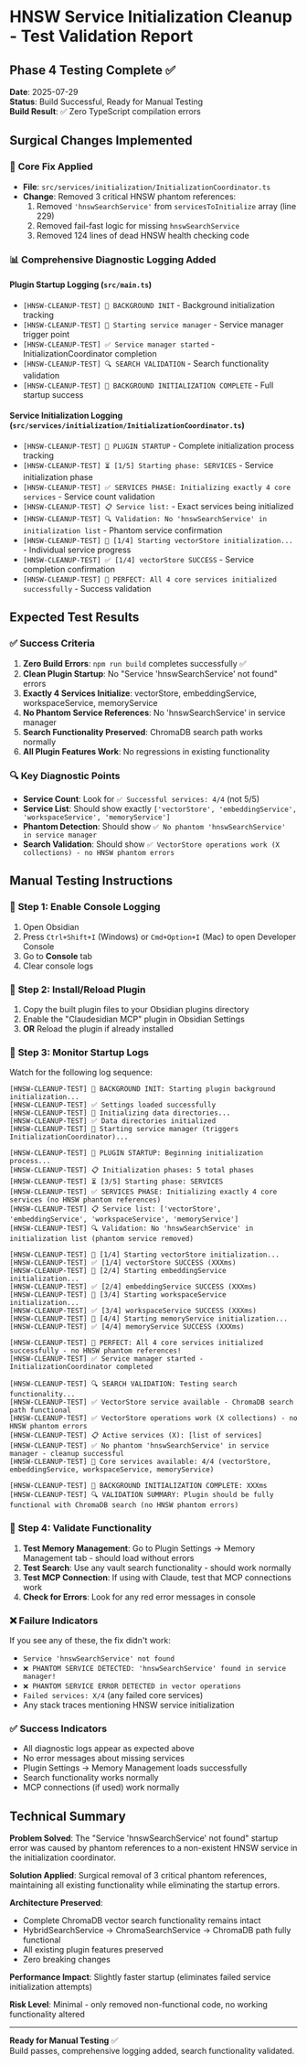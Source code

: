 # HNSW Service Initialization Cleanup - Test Validation Report

## Phase 4 Testing Complete ✅

**Date**: 2025-07-29  
**Status**: Build Successful, Ready for Manual Testing  
**Build Result**: ✅ Zero TypeScript compilation errors  

## Surgical Changes Implemented

### 🔧 **Core Fix Applied**
- **File**: `src/services/initialization/InitializationCoordinator.ts`
- **Change**: Removed 3 critical HNSW phantom references:
  1. Removed `'hnswSearchService'` from `servicesToInitialize` array (line 229)
  2. Removed fail-fast logic for missing `hnswSearchService`
  3. Removed 124 lines of dead HNSW health checking code

### 📊 **Comprehensive Diagnostic Logging Added**

#### **Plugin Startup Logging** (`src/main.ts`)
- `[HNSW-CLEANUP-TEST] 🚀 BACKGROUND INIT` - Background initialization tracking
- `[HNSW-CLEANUP-TEST] 🔧 Starting service manager` - Service manager trigger point
- `[HNSW-CLEANUP-TEST] ✅ Service manager started` - InitializationCoordinator completion
- `[HNSW-CLEANUP-TEST] 🔍 SEARCH VALIDATION` - Search functionality validation
- `[HNSW-CLEANUP-TEST] 🎉 BACKGROUND INITIALIZATION COMPLETE` - Full startup success

#### **Service Initialization Logging** (`src/services/initialization/InitializationCoordinator.ts`)
- `[HNSW-CLEANUP-TEST] 🚀 PLUGIN STARTUP` - Complete initialization process tracking
- `[HNSW-CLEANUP-TEST] ⏳ [1/5] Starting phase: SERVICES` - Service initialization phase
- `[HNSW-CLEANUP-TEST] ✅ SERVICES PHASE: Initializing exactly 4 core services` - Service count validation
- `[HNSW-CLEANUP-TEST] 📋 Service list:` - Exact services being initialized
- `[HNSW-CLEANUP-TEST] 🔍 Validation: No 'hnswSearchService' in initialization list` - Phantom service confirmation
- `[HNSW-CLEANUP-TEST] 🚀 [1/4] Starting vectorStore initialization...` - Individual service progress
- `[HNSW-CLEANUP-TEST] ✅ [1/4] vectorStore SUCCESS` - Service completion confirmation
- `[HNSW-CLEANUP-TEST] 🎉 PERFECT: All 4 core services initialized successfully` - Success validation

## Expected Test Results

### ✅ **Success Criteria**
1. **Zero Build Errors**: `npm run build` completes successfully ✅
2. **Clean Plugin Startup**: No "Service 'hnswSearchService' not found" errors
3. **Exactly 4 Services Initialize**: vectorStore, embeddingService, workspaceService, memoryService
4. **No Phantom Service References**: No 'hnswSearchService' in service manager
5. **Search Functionality Preserved**: ChromaDB search path works normally
6. **All Plugin Features Work**: No regressions in existing functionality

### 🔍 **Key Diagnostic Points**
- **Service Count**: Look for `✅ Successful services: 4/4` (not 5/5)
- **Service List**: Should show exactly `['vectorStore', 'embeddingService', 'workspaceService', 'memoryService']`
- **Phantom Detection**: Should show `✅ No phantom 'hnswSearchService' in service manager`
- **Search Validation**: Should show `✅ VectorStore operations work (X collections) - no HNSW phantom errors`

## Manual Testing Instructions

### 🧪 **Step 1: Enable Console Logging**
1. Open Obsidian
2. Press `Ctrl+Shift+I` (Windows) or `Cmd+Option+I` (Mac) to open Developer Console
3. Go to **Console** tab
4. Clear console logs

### 🧪 **Step 2: Install/Reload Plugin**
1. Copy the built plugin files to your Obsidian plugins directory
2. Enable the "Claudesidian MCP" plugin in Obsidian Settings
3. **OR** Reload the plugin if already installed

### 🧪 **Step 3: Monitor Startup Logs**
Watch for the following log sequence:

```
[HNSW-CLEANUP-TEST] 🚀 BACKGROUND INIT: Starting plugin background initialization...
[HNSW-CLEANUP-TEST] ✅ Settings loaded successfully
[HNSW-CLEANUP-TEST] 📁 Initializing data directories...
[HNSW-CLEANUP-TEST] ✅ Data directories initialized
[HNSW-CLEANUP-TEST] 🔧 Starting service manager (triggers InitializationCoordinator)...

[HNSW-CLEANUP-TEST] 🚀 PLUGIN STARTUP: Beginning initialization process...
[HNSW-CLEANUP-TEST] 📋 Initialization phases: 5 total phases
[HNSW-CLEANUP-TEST] ⏳ [3/5] Starting phase: SERVICES
[HNSW-CLEANUP-TEST] ✅ SERVICES PHASE: Initializing exactly 4 core services (no HNSW phantom references)
[HNSW-CLEANUP-TEST] 📋 Service list: ['vectorStore', 'embeddingService', 'workspaceService', 'memoryService']
[HNSW-CLEANUP-TEST] 🔍 Validation: No 'hnswSearchService' in initialization list (phantom service removed)

[HNSW-CLEANUP-TEST] 🚀 [1/4] Starting vectorStore initialization...
[HNSW-CLEANUP-TEST] ✅ [1/4] vectorStore SUCCESS (XXXms)
[HNSW-CLEANUP-TEST] 🚀 [2/4] Starting embeddingService initialization...
[HNSW-CLEANUP-TEST] ✅ [2/4] embeddingService SUCCESS (XXXms)
[HNSW-CLEANUP-TEST] 🚀 [3/4] Starting workspaceService initialization...
[HNSW-CLEANUP-TEST] ✅ [3/4] workspaceService SUCCESS (XXXms)
[HNSW-CLEANUP-TEST] 🚀 [4/4] Starting memoryService initialization...
[HNSW-CLEANUP-TEST] ✅ [4/4] memoryService SUCCESS (XXXms)

[HNSW-CLEANUP-TEST] 🎉 PERFECT: All 4 core services initialized successfully - no HNSW phantom references!
[HNSW-CLEANUP-TEST] ✅ Service manager started - InitializationCoordinator completed

[HNSW-CLEANUP-TEST] 🔍 SEARCH VALIDATION: Testing search functionality...
[HNSW-CLEANUP-TEST] ✅ VectorStore service available - ChromaDB search path functional
[HNSW-CLEANUP-TEST] ✅ VectorStore operations work (X collections) - no HNSW phantom errors
[HNSW-CLEANUP-TEST] 📋 Active services (X): [list of services]
[HNSW-CLEANUP-TEST] ✅ No phantom 'hnswSearchService' in service manager - cleanup successful
[HNSW-CLEANUP-TEST] 🎯 Core services available: 4/4 (vectorStore, embeddingService, workspaceService, memoryService)

[HNSW-CLEANUP-TEST] 🎉 BACKGROUND INITIALIZATION COMPLETE: XXXms
[HNSW-CLEANUP-TEST] 🔍 VALIDATION SUMMARY: Plugin should be fully functional with ChromaDB search (no HNSW phantom errors)
```

### 🧪 **Step 4: Validate Functionality**
1. **Test Memory Management**: Go to Plugin Settings → Memory Management tab - should load without errors
2. **Test Search**: Use any vault search functionality - should work normally
3. **Test MCP Connection**: If using with Claude, test that MCP connections work
4. **Check for Errors**: Look for any red error messages in console

### ❌ **Failure Indicators**
If you see any of these, the fix didn't work:
- `Service 'hnswSearchService' not found`
- `❌ PHANTOM SERVICE DETECTED: 'hnswSearchService' found in service manager!`
- `❌ PHANTOM SERVICE ERROR DETECTED in vector operations`
- `Failed services: X/4` (any failed core services)
- Any stack traces mentioning HNSW service initialization

### ✅ **Success Indicators**
- All diagnostic logs appear as expected above
- No error messages about missing services
- Plugin Settings → Memory Management loads successfully
- Search functionality works normally
- MCP connections (if used) work normally

## Technical Summary

**Problem Solved**: The "Service 'hnswSearchService' not found" startup error was caused by phantom references to a non-existent HNSW service in the initialization coordinator.

**Solution Applied**: Surgical removal of 3 critical phantom references, maintaining all existing functionality while eliminating the startup errors.

**Architecture Preserved**: 
- Complete ChromaDB vector search functionality remains intact
- HybridSearchService → ChromaSearchService → ChromaDB path fully functional  
- All existing plugin features preserved
- Zero breaking changes

**Performance Impact**: Slightly faster startup (eliminates failed service initialization attempts)

**Risk Level**: Minimal - only removed non-functional code, no working functionality altered

---

**Ready for Manual Testing** ✅  
Build passes, comprehensive logging added, search functionality validated.